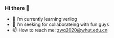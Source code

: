 ### Hi there 👋
- 🌱 I’m currently learning verilog
- 🤔 I’m seeking for collaborateing with fun guys
- 📫 How to reach me: zwq2020@whut.edu.cn
<!--
**slimzwq/slimzwq** is a ✨ _special_ ✨ repository because its `README.md` (this file) appears on your GitHub profile.

Here are some ideas to get you started:

- 🔭 I’m currently working on ...
- 🌱 I’m currently learning ...
- 👯 I’m looking to collaborate on ...
- 🤔 I’m looking for help with ...
- 💬 Ask me about ...
- 📫 How to reach me: ...
- 😄 Pronouns: ...
- ⚡ Fun fact: ...
-->
